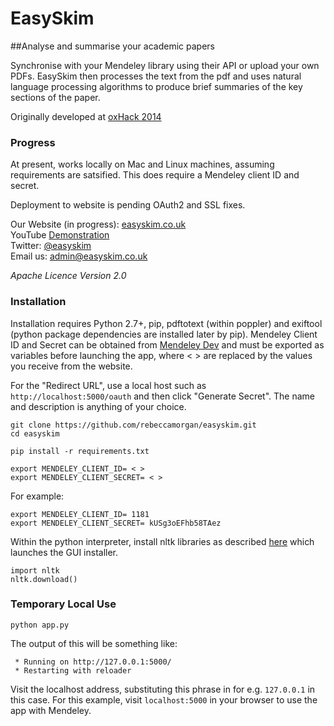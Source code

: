 EasySkim
========

##Analyse and summarise your academic papers

Synchronise with your Mendeley library using their API or upload your own PDFs. EasySkim then processes the text from the pdf and uses natural language processing algorithms to produce brief summaries of the key sections of the paper. 

Originally developed at [oxHack 2014](http://oxhack.co.uk/)

### Progress
At present, works locally on Mac and Linux machines, assuming requirements are satsified. This does require a Mendeley client ID and secret.

Deployment to website is pending OAuth2 and SSL fixes.

Our Website (in progress): [easyskim.co.uk](https://easyskim.co.uk) 
<br>
YouTube [Demonstration](https://www.youtube.com/watch?v=S7qVVjXWuCk&feature=youtu.be)
<br> 
Twitter: [@easyskim](https://twitter.com/easyskim)
<br>
Email us: [admin@easyskim.co.uk](mailto:admin@easyskim.co.uk)

<i>Apache Licence Version 2.0</i>


### Installation
Installation requires Python 2.7+, pip, pdftotext (within poppler) and exiftool (python package dependencies are installed later by pip). Mendeley Client ID and Secret can be obtained from [Mendeley Dev](http://dev.mendeley.com/) and must be exported as variables before launching the app, where < > are replaced by the values you receive from the website. 

For the "Redirect URL", use a local host such as ```http://localhost:5000/oauth``` and then click "Generate Secret". The name and description is anything of your choice.


```
git clone https://github.com/rebeccamorgan/easyskim.git
cd easyskim

pip install -r requirements.txt

export MENDELEY_CLIENT_ID= < >
export MENDELEY_CLIENT_SECRET= < >
```

For example:

```
export MENDELEY_CLIENT_ID= 1181
export MENDELEY_CLIENT_SECRET= kUSg3oEFhb58TAez
```

Within the python interpreter, install nltk libraries as described [here](http://www.nltk.org/data.html) which launches the GUI installer.

```
import nltk
nltk.download()
```


### Temporary Local Use

```
python app.py
```
The output of this will be something like:

```
 * Running on http://127.0.0.1:5000/
 * Restarting with reloader
 ```
 
Visit the localhost address, substituting this phrase in for e.g. ```127.0.0.1``` in this case. For this example, visit ```localhost:5000``` in your browser to use the app with Mendeley.
